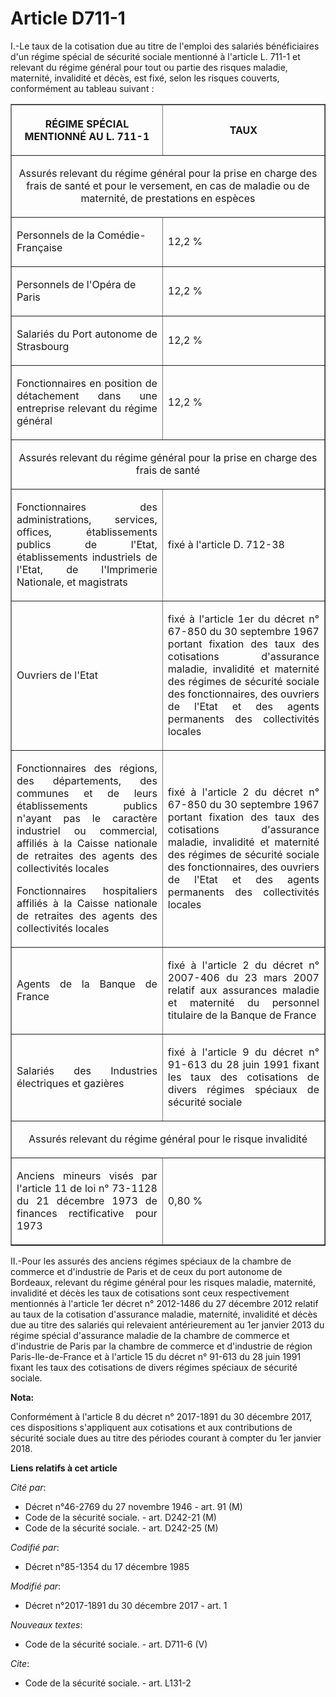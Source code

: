 # Article D711-1

I.-Le taux de la cotisation due au titre de l'emploi des salariés bénéficiaires d'un régime spécial de sécurité sociale
mentionné à l'article L. 711-1 et relevant du régime général pour tout ou partie des risques maladie, maternité, invalidité
et décès, est fixé, selon les risques couverts, conformément au tableau suivant :

<table border="1">
  <tbody>
    <tr>
      <th>

RÉGIME SPÉCIAL MENTIONNÉ AU L. 711-1</th>
      <th>

TAUX</th>
    </tr>
    <tr>
      <td align="center" colspan="2">

Assurés relevant du régime général pour la prise en charge des frais de santé et pour le versement, en cas de maladie ou de
maternité, de prestations en espèces</td>
    </tr>
    <tr>
      <td align="left">

Personnels de la Comédie-Française</td>
      <td align="left">

12,2 %</td>
    </tr>
    <tr>
      <td align="left">

Personnels de l'Opéra de Paris</td>
      <td align="left">

12,2 %</td>
    </tr>
    <tr>
      <td align="justify">

Salariés du Port autonome de Strasbourg</td>
      <td align="left">

12,2 %</td>
    </tr>
    <tr>
      <td align="justify">

Fonctionnaires en position de détachement dans une entreprise relevant du régime général</td>
      <td align="left">

12,2 %</td>
    </tr>
    <tr>
      <td colspan="2" align="center">

Assurés relevant du régime général pour la prise en charge des frais de santé</td>
    </tr>
    <tr>
      <td align="justify">

Fonctionnaires des administrations, services, offices, établissements publics de l'Etat, établissements industriels de
l'Etat, de l'Imprimerie Nationale, et magistrats</td>
      <td align="left">

fixé à l'article D. 712-38</td>
    </tr>
    <tr>
      <td align="justify">

Ouvriers de l'Etat</td>
      <td align="justify">

fixé à l'article 1er du décret n° 67-850 du 30 septembre 1967 portant fixation des taux des cotisations d'assurance maladie,
invalidité et maternité des régimes de sécurité sociale des fonctionnaires, des ouvriers de l'Etat et des agents permanents
des collectivités locales</td>
    </tr>
    <tr>
      <td align="justify">

Fonctionnaires des régions, des départements, des communes et de leurs établissements publics n'ayant pas le caractère
industriel ou commercial, affiliés à la Caisse nationale de retraites des agents des collectivités locales

Fonctionnaires hospitaliers affiliés à la Caisse nationale de retraites des agents des collectivités locales</td>
      <td align="justify">

fixé à l'article 2 du décret n° 67-850 du 30 septembre 1967 portant fixation des taux des cotisations d'assurance maladie,
invalidité et maternité des régimes de sécurité sociale des fonctionnaires, des ouvriers de l'Etat et des agents permanents
des collectivités locales</td>
    </tr>
    <tr>
      <td align="justify">

Agents de la Banque de France</td>
      <td align="justify">

fixé à l'article 2 du décret n° 2007-406 du 23 mars 2007 relatif aux assurances maladie et maternité du personnel titulaire
de la Banque de France</td>
    </tr>
    <tr>
      <td align="justify">

Salariés des Industries électriques et gazières</td>
      <td align="justify">

fixé à l'article 9 du décret n° 91-613 du 28 juin 1991 fixant les taux des cotisations de divers régimes spéciaux de sécurité
sociale</td>
    </tr>
    <tr>
      <td colspan="2" align="center">

Assurés relevant du régime général pour le risque invalidité</td>
    </tr>
    <tr>
      <td align="justify">

Anciens mineurs visés par l'article 11 de loi n° 73-1128 du 21 décembre 1973 de finances rectificative pour 1973</td>
      <td align="left">

0,80 %</td>
    </tr>
  </tbody>
</table>

II.-Pour les assurés des anciens régimes spéciaux de la chambre de commerce et d'industrie de Paris et de ceux du port
autonome de Bordeaux, relevant du régime général pour les risques maladie, maternité, invalidité et décès les taux de
cotisations sont ceux respectivement mentionnés à l'article 1er décret n° 2012-1486 du 27 décembre 2012 relatif au taux de la
cotisation d'assurance maladie, maternité, invalidité et décès due au titre des salariés qui relevaient antérieurement au 1er
janvier 2013 du régime spécial d'assurance maladie de la chambre de commerce et d'industrie de Paris par la chambre de
commerce et d'industrie de région Paris-Ile-de-France et à l'article 15 du décret n° 91-613 du 28 juin 1991 fixant les taux
des cotisations de divers régimes spéciaux de sécurité sociale.

**Nota:**

Conformément à l'article 8 du décret n° 2017-1891 du 30 décembre 2017, ces dispositions s'appliquent aux cotisations et aux
contributions de sécurité sociale dues au titre des périodes courant à compter du 1er janvier 2018.

**Liens relatifs à cet article**

_Cité par_:

  - Décret n°46-2769 du 27 novembre 1946 - art. 91 (M)
  - Code de la sécurité sociale. - art. D242-21 (M)
  - Code de la sécurité sociale. - art. D242-25 (M)

_Codifié par_:

  - Décret n°85-1354 du 17 décembre 1985

_Modifié par_:

  - Décret n°2017-1891 du 30 décembre 2017 - art. 1

_Nouveaux textes_:

  - Code de la sécurité sociale. - art. D711-6 (V)

_Cite_:

  - Code de la sécurité sociale. - art. L131-2
